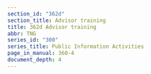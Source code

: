 ```yaml
---
section_id: "362d"
section_title: Advisor training
title: 362d Advisor training
abbr: TNG
series_id: "300"
series_title: Public Information Activities
page_in_manual: 360-4
document_depth: 4
---
```

